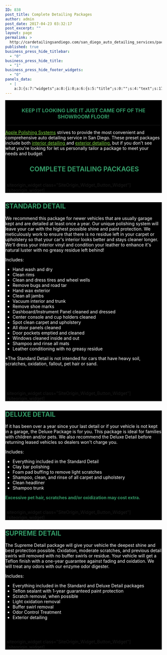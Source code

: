 ```yaml
---
ID: 838
post_title: Complete Detailing Packages
author: admin
post_date: 2017-04-23 03:32:17
post_excerpt: ""
layout: page
permalink: >
  http://cardetailingsandiego.com/san_diego_auto_detailing_services/packages/
published: true
business_press_hide_titlebar:
  - "0"
business_press_hide_title:
  - "1"
business_press_hide_footer_widgets:
  - "0"
panels_data:
  - |
    a:3:{s:7:"widgets";a:8:{i:0;a:6:{s:5:"title";s:0:"";s:4:"text";s:1700:"<div id="block-60e39fc4a35aa6d23fb0" class="sqs-block html-block sqs-block-html" data-block-type="2"><div class="sqs-block-content"><div id="block-yui_3_17_2_10_1491982508933_7609" class="sqs-block horizontalrule-block sqs-block-horizontalrule" data-block-type="47"><div class="sqs-block-content"><hr /></div></div><div id="block-yui_3_17_2_10_1491982508933_7671" class="sqs-block html-block sqs-block-html" data-block-type="2"><div class="sqs-block-content"><h3 style="text-align: center;"><span style="color: #339966;">KEEP IT LOOKING LIKE IT JUST CAME OFF OF THE SHOWROOM FLOOR!</span></h3></div></div></div></div><div id="block-yui_3_17_2_10_1491982508933_7609" class="sqs-block horizontalrule-block sqs-block-horizontalrule" data-block-type="47"><div class="sqs-block-content"><hr /></div></div><div id="block-yui_3_17_2_10_1491982508933_7671" class="sqs-block html-block sqs-block-html" data-block-type="2"><div class="sqs-block-content"><p style="text-align: left;"><a href="http://cardetailingsandiego.com/apple-polishing_systems_about_us/">Apple Polishing Systems</a> strives to provide the most convenient and comprehensive auto detailing service in San Diego. These preset packages include both <a href="http://cardetailingsandiego.com/interior_auto_detailling_san_diego/">interior detailing </a>and <a href="http://cardetailingsandiego.com/exterior_auto_detailing_san_diego/">exterior detailing</a>, but if you don't see what you're looking for let us personally tailor a package to meet your needs and budget</p><section id="content-wrapper"><h2 class="content" style="text-align: center;"><span style="color: #339966;">&nbsp;COMPLETE DETAILING PACKAGES</span></h2></section></div></div>";s:20:"text_selected_editor";s:7:"tinymce";s:5:"autop";b:1;s:12:"_sow_form_id";s:13:"59085fc602b21";s:11:"panels_info";a:7:{s:5:"class";s:31:"SiteOrigin_Widget_Editor_Widget";s:3:"raw";b:0;s:4:"grid";i:0;s:4:"cell";i:0;s:2:"id";i:0;s:9:"widget_id";s:36:"7649a8eb-03ef-4230-ad9f-0c889d015713";s:5:"style";a:4:{s:10:"background";s:7:"#000000";s:18:"background_display";s:4:"tile";s:10:"font_color";s:7:"#ffffff";s:10:"link_color";s:7:"#81d742";}}}i:1;a:8:{s:4:"text";s:40:"BOOK NOW | REQUEST A QUOTE | CONTACT US ";s:3:"url";s:9:"post: 744";s:10:"new_window";b:1;s:11:"button_icon";a:4:{s:13:"icon_selected";s:0:"";s:10:"icon_color";b:0;s:4:"icon";i:0;s:24:"so_field_container_state";s:4:"open";}s:6:"design";a:12:{s:5:"width";b:0;s:10:"width_unit";s:2:"px";s:5:"align";s:6:"center";s:5:"theme";s:4:"atom";s:12:"button_color";s:7:"#dd3333";s:10:"text_color";s:7:"#ffffff";s:5:"hover";b:1;s:4:"font";s:7:"default";s:9:"font_size";s:1:"1";s:8:"rounding";s:4:"0.25";s:7:"padding";s:1:"1";s:24:"so_field_container_state";s:4:"open";}s:10:"attributes";a:6:{s:2:"id";s:0:"";s:7:"classes";s:0:"";s:5:"title";s:0:"";s:7:"onclick";s:0:"";s:3:"rel";s:0:"";s:24:"so_field_container_state";s:6:"closed";}s:12:"_sow_form_id";s:13:"5908b54c86cec";s:11:"panels_info";a:7:{s:5:"class";s:31:"SiteOrigin_Widget_Button_Widget";s:3:"raw";b:0;s:4:"grid";i:0;s:4:"cell";i:0;s:2:"id";i:1;s:9:"widget_id";s:36:"cb2278dd-7314-45fd-8206-c16a8097d000";s:5:"style";a:1:{s:18:"background_display";s:4:"tile";}}}i:2;a:6:{s:5:"title";s:0:"";s:4:"text";s:2838:"<div id="block-60e39fc4a35aa6d23fb0" class="sqs-block html-block sqs-block-html" data-block-type="2"><div class="sqs-block-content"><div id="block-yui_3_17_2_10_1491982508933_7609" class="sqs-block horizontalrule-block sqs-block-horizontalrule" data-block-type="47"><div class="sqs-block-content"><div id="block-60e39fc4a35aa6d23fb0" class="sqs-block html-block sqs-block-html" data-block-type="2"><div class="sqs-block-content"><div id="block-yui_3_17_2_10_1491982508933_7609" class="sqs-block horizontalrule-block sqs-block-horizontalrule" data-block-type="47"><h2 class="sqs-block-content"><span style="color: #339966;">STANDARD DETAIL</span></h2></div></div></div><div id="block-yui_3_17_2_10_1491982508933_7671" class="sqs-block html-block sqs-block-html" data-block-type="2"><div class="sqs-block-content"><section id="content-wrapper"><div class="content"><div class="content-inner" data-content-field="main-content"><div id="page-58d097433a041177cac3ddb3" class="sqs-layout sqs-grid-12 columns-12" data-type="page" data-updated-on="1492012672183"><div class="row sqs-row"><div class="col sqs-col-12 span-12"><div id="block-yui_3_17_2_10_1491982508933_8507" class="sqs-block html-block sqs-block-html" data-block-type="2"><div class="sqs-block-content"><p>We recommend this package for newer vehicles that are usually garage kept and are detailed at least once a year. Our unique polishing system will leave your car with the highest possible shine and paint protection. We meticulously work to ensure that there is no residue left in your carpet or upholstery so that your car's interior looks better and stays cleaner longer. We'll dress your interior vinyl and condition your leather to enhance it's natural luster with no greasy residue left behind!&nbsp;</p><p>Includes:</p><ul><li>Hand wash and dry</li><li>Clean rims</li><li>Clean and dress tires and wheel wells</li><li>Remove bugs and road tar</li><li>Hand wax exterior</li><li>Clean all jambs</li><li>Vacuum interior and trunk</li><li>Remove shoe marks</li><li>Dashboard/Instrument Panel cleaned and dressed</li><li>Center console and cup holders cleaned</li><li>Spot clean carpet and upholstery</li><li>All door panels cleaned</li><li>Door pockets emptied and cleaned</li><li>Windows cleaned inside and out</li><li>Shampoo and rinse all mats</li><li>Leather conditioning with no greasy residue</li></ul><p>*The Standard Detail is not intended for cars that have heavy soil, scratches, oxidation, fallout, pet hair or sand.</p></div></div><div id="block-yui_3_17_2_24_1491215802716_7440" class="sqs-block button-block sqs-block-button" data-block-type="53">&nbsp;</div><div id="block-yui_3_17_2_24_1491215802716_12788" class="sqs-block html-block sqs-block-html" data-block-type="2">&nbsp;</div></div></div></div></div></div></section></div></div></div></div></div></div>";s:20:"text_selected_editor";s:7:"tinymce";s:5:"autop";b:1;s:12:"_sow_form_id";s:13:"5908608f9600a";s:11:"panels_info";a:7:{s:5:"class";s:31:"SiteOrigin_Widget_Editor_Widget";s:3:"raw";b:0;s:4:"grid";i:1;s:4:"cell";i:0;s:2:"id";i:2;s:9:"widget_id";s:36:"7649a8eb-03ef-4230-ad9f-0c889d015713";s:5:"style";a:4:{s:10:"background";s:7:"#000000";s:18:"background_display";s:4:"tile";s:10:"font_color";s:7:"#ffffff";s:10:"link_color";s:7:"#81d742";}}}i:3;a:8:{s:4:"text";s:40:"BOOK NOW | REQUEST A QUOTE | CONTACT US ";s:3:"url";s:9:"post: 744";s:10:"new_window";b:1;s:11:"button_icon";a:4:{s:13:"icon_selected";s:0:"";s:10:"icon_color";b:0;s:4:"icon";i:0;s:24:"so_field_container_state";s:4:"open";}s:6:"design";a:12:{s:5:"width";b:0;s:10:"width_unit";s:2:"px";s:5:"align";s:6:"center";s:5:"theme";s:4:"atom";s:12:"button_color";s:7:"#dd3333";s:10:"text_color";s:7:"#ffffff";s:5:"hover";b:1;s:4:"font";s:7:"default";s:9:"font_size";s:1:"1";s:8:"rounding";s:4:"0.25";s:7:"padding";s:1:"1";s:24:"so_field_container_state";s:4:"open";}s:10:"attributes";a:6:{s:2:"id";s:0:"";s:7:"classes";s:0:"";s:5:"title";s:0:"";s:7:"onclick";s:0:"";s:3:"rel";s:0:"";s:24:"so_field_container_state";s:6:"closed";}s:12:"_sow_form_id";s:13:"5908b5c8a06c3";s:11:"panels_info";a:7:{s:5:"class";s:31:"SiteOrigin_Widget_Button_Widget";s:3:"raw";b:0;s:4:"grid";i:1;s:4:"cell";i:0;s:2:"id";i:3;s:9:"widget_id";s:36:"55df4d9c-c5d0-4b05-a9a5-4bfa69e298e0";s:5:"style";a:1:{s:18:"background_display";s:4:"tile";}}}i:4;a:6:{s:5:"title";s:0:"";s:4:"text";s:1343:"<div id="block-60e39fc4a35aa6d23fb0" class="sqs-block html-block sqs-block-html" data-block-type="2"><div class="sqs-block-content"><div id="block-yui_3_17_2_10_1491982508933_7609" class="sqs-block horizontalrule-block sqs-block-horizontalrule" data-block-type="47"><div class="sqs-block-content"><div id="block-60e39fc4a35aa6d23fb0" class="sqs-block html-block sqs-block-html" data-block-type="2"><div class="sqs-block-content"><div id="block-yui_3_17_2_10_1491982508933_7609" class="sqs-block horizontalrule-block sqs-block-horizontalrule" data-block-type="47"><h2><span style="color: #339966;">DELUXE DETAIL</span></h2><p>If it has been over a year since your last detail or if your vehicle is not kept in a garage, the Deluxe Package is for you. This package is ideal for families with children and/or pets. We also recommend the Deluxe Detail before returning leased vehicles so dealers won't charge you.</p><p>Includes:</p><ul><li>Everything included in the Standard Detail</li><li>Clay bar polishing</li><li>Foam pad buffing to remove light scratches</li><li>Shampoo, clean, and rinse of all carpet and upholstery</li><li>Clean headliner</li><li>Shampoo trunk</li></ul><p><span style="color: #339966;"><strong>Excessive pet hair, scratches and/or oxidization may cost extra.</strong></span></p></div></div></div></div></div></div></div>";s:20:"text_selected_editor";s:7:"tinymce";s:5:"autop";b:1;s:12:"_sow_form_id";s:13:"590861694f840";s:11:"panels_info";a:7:{s:5:"class";s:31:"SiteOrigin_Widget_Editor_Widget";s:3:"raw";b:0;s:4:"grid";i:2;s:4:"cell";i:0;s:2:"id";i:4;s:9:"widget_id";s:36:"7649a8eb-03ef-4230-ad9f-0c889d015713";s:5:"style";a:4:{s:10:"background";s:7:"#000000";s:18:"background_display";s:4:"tile";s:10:"font_color";s:7:"#ffffff";s:10:"link_color";s:7:"#81d742";}}}i:5;a:8:{s:4:"text";s:40:"BOOK NOW | REQUEST A QUOTE | CONTACT US ";s:3:"url";s:9:"post: 744";s:10:"new_window";b:1;s:11:"button_icon";a:4:{s:13:"icon_selected";s:0:"";s:10:"icon_color";b:0;s:4:"icon";i:0;s:24:"so_field_container_state";s:4:"open";}s:6:"design";a:12:{s:5:"width";b:0;s:10:"width_unit";s:2:"px";s:5:"align";s:6:"center";s:5:"theme";s:4:"atom";s:12:"button_color";s:7:"#dd3333";s:10:"text_color";s:7:"#ffffff";s:5:"hover";b:1;s:4:"font";s:7:"default";s:9:"font_size";s:1:"1";s:8:"rounding";s:4:"0.25";s:7:"padding";s:1:"1";s:24:"so_field_container_state";s:4:"open";}s:10:"attributes";a:6:{s:2:"id";s:0:"";s:7:"classes";s:0:"";s:5:"title";s:0:"";s:7:"onclick";s:0:"";s:3:"rel";s:0:"";s:24:"so_field_container_state";s:6:"closed";}s:12:"_sow_form_id";s:13:"5908b5e192fee";s:11:"panels_info";a:7:{s:5:"class";s:31:"SiteOrigin_Widget_Button_Widget";s:3:"raw";b:0;s:4:"grid";i:2;s:4:"cell";i:0;s:2:"id";i:5;s:9:"widget_id";s:36:"e875b9dd-efa8-403c-a46d-f6e8137a7e14";s:5:"style";a:1:{s:18:"background_display";s:4:"tile";}}}i:6;a:6:{s:5:"title";s:0:"";s:4:"text";s:1628:"<div id="block-60e39fc4a35aa6d23fb0" class="sqs-block html-block sqs-block-html" data-block-type="2"><div class="sqs-block-content"><div id="block-yui_3_17_2_10_1491982508933_7609" class="sqs-block horizontalrule-block sqs-block-horizontalrule" data-block-type="47"><div class="sqs-block-content"><div id="block-60e39fc4a35aa6d23fb0" class="sqs-block html-block sqs-block-html" data-block-type="2"><div class="sqs-block-content"><div id="block-yui_3_17_2_10_1491982508933_7609" class="sqs-block horizontalrule-block sqs-block-horizontalrule" data-block-type="47"><div id="block-yui_3_17_2_24_1491215802716_11611" class="sqs-block html-block sqs-block-html" data-block-type="2"><div class="sqs-block-content"><h2><span style="color: #339966;">SUPREME DETAIL</span></h2><p>The Supreme Detail package will give your vehicle the deepest shine and best protection possible. Oxidation, moderate scratches, and previous detail swirls will removed with no buffer swirls or residue. Your vehicle will get a Teflon finish with a one-year guarantee against fading and oxidation. We will treat any odors with our enzyme odor digester.</p><p>Includes:</p><ul><li>Everything included in the Standard and Deluxe Detail packages</li><li>Teflon sealant with 1-year guaranteed paint protection</li><li>Scratch removal, when possible</li><li>Light oxidation removal</li><li>Buffer swirl removal</li><li>Odor Control Treatment</li><li>Exterior detailing</li></ul></div></div><div id="block-yui_3_17_2_24_1491215802716_12721" class="sqs-block button-block sqs-block-button" data-block-type="53">&nbsp;</div></div></div></div></div></div></div></div>";s:20:"text_selected_editor";s:7:"tinymce";s:5:"autop";b:1;s:12:"_sow_form_id";s:13:"590861ae3c7db";s:11:"panels_info";a:7:{s:5:"class";s:31:"SiteOrigin_Widget_Editor_Widget";s:3:"raw";b:0;s:4:"grid";i:3;s:4:"cell";i:0;s:2:"id";i:6;s:9:"widget_id";s:36:"7649a8eb-03ef-4230-ad9f-0c889d015713";s:5:"style";a:4:{s:10:"background";s:7:"#000000";s:18:"background_display";s:4:"tile";s:10:"font_color";s:7:"#ffffff";s:10:"link_color";s:7:"#81d742";}}}i:7;a:8:{s:4:"text";s:40:"BOOK NOW | REQUEST A QUOTE | CONTACT US ";s:3:"url";s:9:"post: 744";s:10:"new_window";b:1;s:11:"button_icon";a:4:{s:13:"icon_selected";s:0:"";s:10:"icon_color";b:0;s:4:"icon";i:0;s:24:"so_field_container_state";s:4:"open";}s:6:"design";a:12:{s:5:"width";b:0;s:10:"width_unit";s:2:"px";s:5:"align";s:6:"center";s:5:"theme";s:4:"atom";s:12:"button_color";s:7:"#dd3333";s:10:"text_color";s:7:"#ffffff";s:5:"hover";b:1;s:4:"font";s:7:"default";s:9:"font_size";s:1:"1";s:8:"rounding";s:4:"0.25";s:7:"padding";s:1:"1";s:24:"so_field_container_state";s:4:"open";}s:10:"attributes";a:6:{s:2:"id";s:0:"";s:7:"classes";s:0:"";s:5:"title";s:0:"";s:7:"onclick";s:0:"";s:3:"rel";s:0:"";s:24:"so_field_container_state";s:6:"closed";}s:12:"_sow_form_id";s:13:"5908b5ed87850";s:11:"panels_info";a:7:{s:5:"class";s:31:"SiteOrigin_Widget_Button_Widget";s:3:"raw";b:0;s:4:"grid";i:3;s:4:"cell";i:0;s:2:"id";i:7;s:9:"widget_id";s:36:"fa03f5a5-2106-4265-8cd5-249e1ea359f2";s:5:"style";a:1:{s:18:"background_display";s:4:"tile";}}}}s:5:"grids";a:4:{i:0;a:2:{s:5:"cells";i:1;s:5:"style";a:4:{s:10:"background";s:7:"#000000";s:18:"background_display";s:4:"tile";s:11:"row_stretch";s:4:"full";s:14:"cell_alignment";s:10:"flex-start";}}i:1;a:2:{s:5:"cells";i:1;s:5:"style";a:4:{s:10:"background";s:7:"#000000";s:18:"background_display";s:4:"tile";s:11:"row_stretch";s:4:"full";s:14:"cell_alignment";s:10:"flex-start";}}i:2;a:2:{s:5:"cells";i:1;s:5:"style";a:4:{s:10:"background";s:7:"#000000";s:18:"background_display";s:4:"tile";s:11:"row_stretch";s:4:"full";s:14:"cell_alignment";s:10:"flex-start";}}i:3;a:2:{s:5:"cells";i:1;s:5:"style";a:4:{s:10:"background";s:7:"#000000";s:18:"background_display";s:4:"tile";s:11:"row_stretch";s:4:"full";s:14:"cell_alignment";s:10:"flex-start";}}}s:10:"grid_cells";a:4:{i:0;a:4:{s:4:"grid";i:0;s:5:"index";i:0;s:6:"weight";i:1;s:5:"style";a:0:{}}i:1;a:4:{s:4:"grid";i:1;s:5:"index";i:0;s:6:"weight";i:1;s:5:"style";a:0:{}}i:2;a:4:{s:4:"grid";i:2;s:5:"index";i:0;s:6:"weight";i:1;s:5:"style";a:0:{}}i:3;a:4:{s:4:"grid";i:3;s:5:"index";i:0;s:6:"weight";i:1;s:5:"style";a:0:{}}}}
---
```

<div id="pl-838"  class="panel-layout" ><div id="pg-838-0"  class="panel-grid panel-has-style"  data-style="{&quot;background&quot;:&quot;#000000&quot;,&quot;background_display&quot;:&quot;tile&quot;,&quot;row_stretch&quot;:&quot;full&quot;,&quot;cell_alignment&quot;:&quot;flex-start&quot;}" ><div class="siteorigin-panels-stretch panel-row-style panel-row-style-for-838-0" data-stretch-type="full" ><div id="pgc-838-0-0"  class="panel-grid-cell"  data-weight="1" ><div id="panel-838-0-0-0" class="so-panel widget widget_sow-editor panel-first-child" data-index="0" data-style="{&quot;background&quot;:&quot;#000000&quot;,&quot;background_display&quot;:&quot;tile&quot;,&quot;font_color&quot;:&quot;#ffffff&quot;,&quot;link_color&quot;:&quot;#81d742&quot;}" ><div class="panel-widget-style panel-widget-style-for-838-0-0-0" ><div class="so-widget-sow-editor so-widget-sow-editor-base">
<div class="siteorigin-widget-tinymce textwidget">
	<div id="block-60e39fc4a35aa6d23fb0" class="sqs-block html-block sqs-block-html" data-block-type="2">
<div class="sqs-block-content">
<div id="block-yui_3_17_2_10_1491982508933_7609" class="sqs-block horizontalrule-block sqs-block-horizontalrule" data-block-type="47">
<div class="sqs-block-content">
<hr /></div>
</div>
<div id="block-yui_3_17_2_10_1491982508933_7671" class="sqs-block html-block sqs-block-html" data-block-type="2">
<div class="sqs-block-content">
<h3 style="text-align: center;"><span style="color: #339966;">KEEP IT LOOKING LIKE IT JUST CAME OFF OF THE SHOWROOM FLOOR!</span></h3>
</div>
</div>
</div>
</div>
<div id="block-yui_3_17_2_10_1491982508933_7609" class="sqs-block horizontalrule-block sqs-block-horizontalrule" data-block-type="47">
<div class="sqs-block-content">
<hr /></div>
</div>
<div id="block-yui_3_17_2_10_1491982508933_7671" class="sqs-block html-block sqs-block-html" data-block-type="2">
<div class="sqs-block-content">
<p style="text-align: left;"><a href="http://cardetailingsandiego.com/apple-polishing_systems_about_us/">Apple Polishing Systems</a> strives to provide the most convenient and comprehensive auto detailing service in San Diego. These preset packages include both <a href="http://cardetailingsandiego.com/interior_auto_detailling_san_diego/">interior detailing </a>and <a href="http://cardetailingsandiego.com/exterior_auto_detailing_san_diego/">exterior detailing</a>, but if you don't see what you're looking for let us personally tailor a package to meet your needs and budget</p>
<section id="content-wrapper">
<h2 class="content" style="text-align: center;"><span style="color: #339966;">&nbsp;COMPLETE DETAILING PACKAGES</span></h2>
</section>
</div>
</div>
</div>
</div></div></div><div id="panel-838-0-0-1" class="so-panel widget widget_sow-button panel-last-child" data-index="1" data-style="{&quot;background_display&quot;:&quot;tile&quot;}" >[siteorigin_widget class="SiteOrigin_Widget_Button_Widget"]<input type="hidden" value="{&quot;instance&quot;:{&quot;text&quot;:&quot;BOOK NOW | REQUEST A QUOTE | CONTACT US &quot;,&quot;url&quot;:&quot;post: 744&quot;,&quot;new_window&quot;:true,&quot;button_icon&quot;:{&quot;icon_selected&quot;:&quot;&quot;,&quot;icon_color&quot;:false,&quot;icon&quot;:0,&quot;so_field_container_state&quot;:&quot;open&quot;},&quot;design&quot;:{&quot;width&quot;:false,&quot;width_unit&quot;:&quot;px&quot;,&quot;align&quot;:&quot;center&quot;,&quot;theme&quot;:&quot;atom&quot;,&quot;button_color&quot;:&quot;#dd3333&quot;,&quot;text_color&quot;:&quot;#ffffff&quot;,&quot;hover&quot;:true,&quot;font&quot;:&quot;default&quot;,&quot;font_size&quot;:&quot;1&quot;,&quot;rounding&quot;:&quot;0.25&quot;,&quot;padding&quot;:&quot;1&quot;,&quot;so_field_container_state&quot;:&quot;open&quot;},&quot;attributes&quot;:{&quot;id&quot;:&quot;&quot;,&quot;classes&quot;:&quot;&quot;,&quot;title&quot;:&quot;&quot;,&quot;onclick&quot;:&quot;&quot;,&quot;rel&quot;:&quot;&quot;,&quot;so_field_container_state&quot;:&quot;closed&quot;},&quot;_sow_form_id&quot;:&quot;5908b54c86cec&quot;},&quot;args&quot;:{&quot;before_widget&quot;:&quot;&lt;div id=\&quot;panel-838-0-0-1\&quot; class=\&quot;so-panel widget widget_sow-button panel-last-child\&quot; data-index=\&quot;1\&quot; data-style=\&quot;{&amp;quot;background_display&amp;quot;:&amp;quot;tile&amp;quot;}\&quot; &gt;&quot;,&quot;after_widget&quot;:&quot;&lt;\/div&gt;&quot;,&quot;before_title&quot;:&quot;&lt;h3 class=\&quot;widget-title\&quot;&gt;&quot;,&quot;after_title&quot;:&quot;&lt;\/h3&gt;&quot;,&quot;widget_id&quot;:&quot;widget-0-0-1&quot;}}" />[/siteorigin_widget]</div></div></div></div><div id="pg-838-1"  class="panel-grid panel-has-style"  data-style="{&quot;background&quot;:&quot;#000000&quot;,&quot;background_display&quot;:&quot;tile&quot;,&quot;row_stretch&quot;:&quot;full&quot;,&quot;cell_alignment&quot;:&quot;flex-start&quot;}" ><div class="siteorigin-panels-stretch panel-row-style panel-row-style-for-838-1" data-stretch-type="full" ><div id="pgc-838-1-0"  class="panel-grid-cell"  data-weight="1" ><div id="panel-838-1-0-0" class="so-panel widget widget_sow-editor panel-first-child" data-index="2" data-style="{&quot;background&quot;:&quot;#000000&quot;,&quot;background_display&quot;:&quot;tile&quot;,&quot;font_color&quot;:&quot;#ffffff&quot;,&quot;link_color&quot;:&quot;#81d742&quot;}" ><div class="panel-widget-style panel-widget-style-for-838-1-0-0" ><div class="so-widget-sow-editor so-widget-sow-editor-base">
<div class="siteorigin-widget-tinymce textwidget">
	<div id="block-60e39fc4a35aa6d23fb0" class="sqs-block html-block sqs-block-html" data-block-type="2">
<div class="sqs-block-content">
<div id="block-yui_3_17_2_10_1491982508933_7609" class="sqs-block horizontalrule-block sqs-block-horizontalrule" data-block-type="47">
<div class="sqs-block-content">
<div id="block-60e39fc4a35aa6d23fb0" class="sqs-block html-block sqs-block-html" data-block-type="2">
<div class="sqs-block-content">
<div id="block-yui_3_17_2_10_1491982508933_7609" class="sqs-block horizontalrule-block sqs-block-horizontalrule" data-block-type="47">
<h2 class="sqs-block-content"><span style="color: #339966;">STANDARD DETAIL</span></h2>
</div>
</div>
</div>
<div id="block-yui_3_17_2_10_1491982508933_7671" class="sqs-block html-block sqs-block-html" data-block-type="2">
<div class="sqs-block-content">
<section id="content-wrapper">
<div class="content">
<div class="content-inner" data-content-field="main-content">
<div id="page-58d097433a041177cac3ddb3" class="sqs-layout sqs-grid-12 columns-12" data-type="page" data-updated-on="1492012672183">
<div class="row sqs-row">
<div class="col sqs-col-12 span-12">
<div id="block-yui_3_17_2_10_1491982508933_8507" class="sqs-block html-block sqs-block-html" data-block-type="2">
<div class="sqs-block-content">We recommend this package for newer vehicles that are usually garage kept and are detailed at least once a year. Our unique polishing system will leave your car with the highest possible shine and paint protection. We meticulously work to ensure that there is no residue left in your carpet or upholstery so that your car's interior looks better and stays cleaner longer. We'll dress your interior vinyl and condition your leather to enhance it's natural luster with no greasy residue left behind!&nbsp;</p>
<p>Includes:</p>
<ul>
<li>Hand wash and dry</li>
<li>Clean rims</li>
<li>Clean and dress tires and wheel wells</li>
<li>Remove bugs and road tar</li>
<li>Hand wax exterior</li>
<li>Clean all jambs</li>
<li>Vacuum interior and trunk</li>
<li>Remove shoe marks</li>
<li>Dashboard/Instrument Panel cleaned and dressed</li>
<li>Center console and cup holders cleaned</li>
<li>Spot clean carpet and upholstery</li>
<li>All door panels cleaned</li>
<li>Door pockets emptied and cleaned</li>
<li>Windows cleaned inside and out</li>
<li>Shampoo and rinse all mats</li>
<li>Leather conditioning with no greasy residue</li>
</ul>
<p>*The Standard Detail is not intended for cars that have heavy soil, scratches, oxidation, fallout, pet hair or sand.</p>
</div>
</div>
<div id="block-yui_3_17_2_24_1491215802716_7440" class="sqs-block button-block sqs-block-button" data-block-type="53">&nbsp;</div>
<div id="block-yui_3_17_2_24_1491215802716_12788" class="sqs-block html-block sqs-block-html" data-block-type="2">&nbsp;</div>
</div>
</div>
</div>
</div>
</div>
</section>
</div>
</div>
</div>
</div>
</div>
</div>
</div>
</div></div></div><div id="panel-838-1-0-1" class="so-panel widget widget_sow-button panel-last-child" data-index="3" data-style="{&quot;background_display&quot;:&quot;tile&quot;}" >[siteorigin_widget class="SiteOrigin_Widget_Button_Widget"]<input type="hidden" value="{&quot;instance&quot;:{&quot;text&quot;:&quot;BOOK NOW | REQUEST A QUOTE | CONTACT US &quot;,&quot;url&quot;:&quot;post: 744&quot;,&quot;new_window&quot;:true,&quot;button_icon&quot;:{&quot;icon_selected&quot;:&quot;&quot;,&quot;icon_color&quot;:false,&quot;icon&quot;:0,&quot;so_field_container_state&quot;:&quot;open&quot;},&quot;design&quot;:{&quot;width&quot;:false,&quot;width_unit&quot;:&quot;px&quot;,&quot;align&quot;:&quot;center&quot;,&quot;theme&quot;:&quot;atom&quot;,&quot;button_color&quot;:&quot;#dd3333&quot;,&quot;text_color&quot;:&quot;#ffffff&quot;,&quot;hover&quot;:true,&quot;font&quot;:&quot;default&quot;,&quot;font_size&quot;:&quot;1&quot;,&quot;rounding&quot;:&quot;0.25&quot;,&quot;padding&quot;:&quot;1&quot;,&quot;so_field_container_state&quot;:&quot;open&quot;},&quot;attributes&quot;:{&quot;id&quot;:&quot;&quot;,&quot;classes&quot;:&quot;&quot;,&quot;title&quot;:&quot;&quot;,&quot;onclick&quot;:&quot;&quot;,&quot;rel&quot;:&quot;&quot;,&quot;so_field_container_state&quot;:&quot;closed&quot;},&quot;_sow_form_id&quot;:&quot;5908b5c8a06c3&quot;},&quot;args&quot;:{&quot;before_widget&quot;:&quot;&lt;div id=\&quot;panel-838-1-0-1\&quot; class=\&quot;so-panel widget widget_sow-button panel-last-child\&quot; data-index=\&quot;3\&quot; data-style=\&quot;{&amp;quot;background_display&amp;quot;:&amp;quot;tile&amp;quot;}\&quot; &gt;&quot;,&quot;after_widget&quot;:&quot;&lt;\/div&gt;&quot;,&quot;before_title&quot;:&quot;&lt;h3 class=\&quot;widget-title\&quot;&gt;&quot;,&quot;after_title&quot;:&quot;&lt;\/h3&gt;&quot;,&quot;widget_id&quot;:&quot;widget-1-0-1&quot;}}" />[/siteorigin_widget]</div></div></div></div><div id="pg-838-2"  class="panel-grid panel-has-style"  data-style="{&quot;background&quot;:&quot;#000000&quot;,&quot;background_display&quot;:&quot;tile&quot;,&quot;row_stretch&quot;:&quot;full&quot;,&quot;cell_alignment&quot;:&quot;flex-start&quot;}" ><div class="siteorigin-panels-stretch panel-row-style panel-row-style-for-838-2" data-stretch-type="full" ><div id="pgc-838-2-0"  class="panel-grid-cell"  data-weight="1" ><div id="panel-838-2-0-0" class="so-panel widget widget_sow-editor panel-first-child" data-index="4" data-style="{&quot;background&quot;:&quot;#000000&quot;,&quot;background_display&quot;:&quot;tile&quot;,&quot;font_color&quot;:&quot;#ffffff&quot;,&quot;link_color&quot;:&quot;#81d742&quot;}" ><div class="panel-widget-style panel-widget-style-for-838-2-0-0" ><div class="so-widget-sow-editor so-widget-sow-editor-base">
<div class="siteorigin-widget-tinymce textwidget">
	<div id="block-60e39fc4a35aa6d23fb0" class="sqs-block html-block sqs-block-html" data-block-type="2">
<div class="sqs-block-content">
<div id="block-yui_3_17_2_10_1491982508933_7609" class="sqs-block horizontalrule-block sqs-block-horizontalrule" data-block-type="47">
<div class="sqs-block-content">
<div id="block-60e39fc4a35aa6d23fb0" class="sqs-block html-block sqs-block-html" data-block-type="2">
<div class="sqs-block-content">
<div id="block-yui_3_17_2_10_1491982508933_7609" class="sqs-block horizontalrule-block sqs-block-horizontalrule" data-block-type="47">
<h2><span style="color: #339966;">DELUXE DETAIL</span></h2>
<p>If it has been over a year since your last detail or if your vehicle is not kept in a garage, the Deluxe Package is for you. This package is ideal for families with children and/or pets. We also recommend the Deluxe Detail before returning leased vehicles so dealers won't charge you.</p>
<p>Includes:</p>
<ul>
<li>Everything included in the Standard Detail</li>
<li>Clay bar polishing</li>
<li>Foam pad buffing to remove light scratches</li>
<li>Shampoo, clean, and rinse of all carpet and upholstery</li>
<li>Clean headliner</li>
<li>Shampoo trunk</li>
</ul>
<p><span style="color: #339966;"><strong>Excessive pet hair, scratches and/or oxidization may cost extra.</strong></span></p>
</div>
</div>
</div>
</div>
</div>
</div>
</div>
</div>
</div></div></div><div id="panel-838-2-0-1" class="so-panel widget widget_sow-button panel-last-child" data-index="5" data-style="{&quot;background_display&quot;:&quot;tile&quot;}" >[siteorigin_widget class="SiteOrigin_Widget_Button_Widget"]<input type="hidden" value="{&quot;instance&quot;:{&quot;text&quot;:&quot;BOOK NOW | REQUEST A QUOTE | CONTACT US &quot;,&quot;url&quot;:&quot;post: 744&quot;,&quot;new_window&quot;:true,&quot;button_icon&quot;:{&quot;icon_selected&quot;:&quot;&quot;,&quot;icon_color&quot;:false,&quot;icon&quot;:0,&quot;so_field_container_state&quot;:&quot;open&quot;},&quot;design&quot;:{&quot;width&quot;:false,&quot;width_unit&quot;:&quot;px&quot;,&quot;align&quot;:&quot;center&quot;,&quot;theme&quot;:&quot;atom&quot;,&quot;button_color&quot;:&quot;#dd3333&quot;,&quot;text_color&quot;:&quot;#ffffff&quot;,&quot;hover&quot;:true,&quot;font&quot;:&quot;default&quot;,&quot;font_size&quot;:&quot;1&quot;,&quot;rounding&quot;:&quot;0.25&quot;,&quot;padding&quot;:&quot;1&quot;,&quot;so_field_container_state&quot;:&quot;open&quot;},&quot;attributes&quot;:{&quot;id&quot;:&quot;&quot;,&quot;classes&quot;:&quot;&quot;,&quot;title&quot;:&quot;&quot;,&quot;onclick&quot;:&quot;&quot;,&quot;rel&quot;:&quot;&quot;,&quot;so_field_container_state&quot;:&quot;closed&quot;},&quot;_sow_form_id&quot;:&quot;5908b5e192fee&quot;},&quot;args&quot;:{&quot;before_widget&quot;:&quot;&lt;div id=\&quot;panel-838-2-0-1\&quot; class=\&quot;so-panel widget widget_sow-button panel-last-child\&quot; data-index=\&quot;5\&quot; data-style=\&quot;{&amp;quot;background_display&amp;quot;:&amp;quot;tile&amp;quot;}\&quot; &gt;&quot;,&quot;after_widget&quot;:&quot;&lt;\/div&gt;&quot;,&quot;before_title&quot;:&quot;&lt;h3 class=\&quot;widget-title\&quot;&gt;&quot;,&quot;after_title&quot;:&quot;&lt;\/h3&gt;&quot;,&quot;widget_id&quot;:&quot;widget-2-0-1&quot;}}" />[/siteorigin_widget]</div></div></div></div><div id="pg-838-3"  class="panel-grid panel-has-style"  data-style="{&quot;background&quot;:&quot;#000000&quot;,&quot;background_display&quot;:&quot;tile&quot;,&quot;row_stretch&quot;:&quot;full&quot;,&quot;cell_alignment&quot;:&quot;flex-start&quot;}" ><div class="siteorigin-panels-stretch panel-row-style panel-row-style-for-838-3" data-stretch-type="full" ><div id="pgc-838-3-0"  class="panel-grid-cell"  data-weight="1" ><div id="panel-838-3-0-0" class="so-panel widget widget_sow-editor panel-first-child" data-index="6" data-style="{&quot;background&quot;:&quot;#000000&quot;,&quot;background_display&quot;:&quot;tile&quot;,&quot;font_color&quot;:&quot;#ffffff&quot;,&quot;link_color&quot;:&quot;#81d742&quot;}" ><div class="panel-widget-style panel-widget-style-for-838-3-0-0" ><div class="so-widget-sow-editor so-widget-sow-editor-base">
<div class="siteorigin-widget-tinymce textwidget">
	<div id="block-60e39fc4a35aa6d23fb0" class="sqs-block html-block sqs-block-html" data-block-type="2">
<div class="sqs-block-content">
<div id="block-yui_3_17_2_10_1491982508933_7609" class="sqs-block horizontalrule-block sqs-block-horizontalrule" data-block-type="47">
<div class="sqs-block-content">
<div id="block-60e39fc4a35aa6d23fb0" class="sqs-block html-block sqs-block-html" data-block-type="2">
<div class="sqs-block-content">
<div id="block-yui_3_17_2_10_1491982508933_7609" class="sqs-block horizontalrule-block sqs-block-horizontalrule" data-block-type="47">
<div id="block-yui_3_17_2_24_1491215802716_11611" class="sqs-block html-block sqs-block-html" data-block-type="2">
<div class="sqs-block-content">
<h2><span style="color: #339966;">SUPREME DETAIL</span></h2>
<p>The Supreme Detail package will give your vehicle the deepest shine and best protection possible. Oxidation, moderate scratches, and previous detail swirls will removed with no buffer swirls or residue. Your vehicle will get a Teflon finish with a one-year guarantee against fading and oxidation. We will treat any odors with our enzyme odor digester.</p>
<p>Includes:</p>
<ul>
<li>Everything included in the Standard and Deluxe Detail packages</li>
<li>Teflon sealant with 1-year guaranteed paint protection</li>
<li>Scratch removal, when possible</li>
<li>Light oxidation removal</li>
<li>Buffer swirl removal</li>
<li>Odor Control Treatment</li>
<li>Exterior detailing</li>
</ul>
</div>
</div>
<div id="block-yui_3_17_2_24_1491215802716_12721" class="sqs-block button-block sqs-block-button" data-block-type="53">&nbsp;</div>
</div>
</div>
</div>
</div>
</div>
</div>
</div>
</div>
</div></div></div><div id="panel-838-3-0-1" class="so-panel widget widget_sow-button panel-last-child" data-index="7" data-style="{&quot;background_display&quot;:&quot;tile&quot;}" >[siteorigin_widget class="SiteOrigin_Widget_Button_Widget"]<input type="hidden" value="{&quot;instance&quot;:{&quot;text&quot;:&quot;BOOK NOW | REQUEST A QUOTE | CONTACT US &quot;,&quot;url&quot;:&quot;post: 744&quot;,&quot;new_window&quot;:true,&quot;button_icon&quot;:{&quot;icon_selected&quot;:&quot;&quot;,&quot;icon_color&quot;:false,&quot;icon&quot;:0,&quot;so_field_container_state&quot;:&quot;open&quot;},&quot;design&quot;:{&quot;width&quot;:false,&quot;width_unit&quot;:&quot;px&quot;,&quot;align&quot;:&quot;center&quot;,&quot;theme&quot;:&quot;atom&quot;,&quot;button_color&quot;:&quot;#dd3333&quot;,&quot;text_color&quot;:&quot;#ffffff&quot;,&quot;hover&quot;:true,&quot;font&quot;:&quot;default&quot;,&quot;font_size&quot;:&quot;1&quot;,&quot;rounding&quot;:&quot;0.25&quot;,&quot;padding&quot;:&quot;1&quot;,&quot;so_field_container_state&quot;:&quot;open&quot;},&quot;attributes&quot;:{&quot;id&quot;:&quot;&quot;,&quot;classes&quot;:&quot;&quot;,&quot;title&quot;:&quot;&quot;,&quot;onclick&quot;:&quot;&quot;,&quot;rel&quot;:&quot;&quot;,&quot;so_field_container_state&quot;:&quot;closed&quot;},&quot;_sow_form_id&quot;:&quot;5908b5ed87850&quot;},&quot;args&quot;:{&quot;before_widget&quot;:&quot;&lt;div id=\&quot;panel-838-3-0-1\&quot; class=\&quot;so-panel widget widget_sow-button panel-last-child\&quot; data-index=\&quot;7\&quot; data-style=\&quot;{&amp;quot;background_display&amp;quot;:&amp;quot;tile&amp;quot;}\&quot; &gt;&quot;,&quot;after_widget&quot;:&quot;&lt;\/div&gt;&quot;,&quot;before_title&quot;:&quot;&lt;h3 class=\&quot;widget-title\&quot;&gt;&quot;,&quot;after_title&quot;:&quot;&lt;\/h3&gt;&quot;,&quot;widget_id&quot;:&quot;widget-3-0-1&quot;}}" />[/siteorigin_widget]</div></div></div></div></div>

<style type="text/css" class="panels-style" data-panels-style-for-post="838">@import url(http://cardetailingsandiego.com/wp-content/plugins/siteorigin-panels/inc/../css/front-flex.css); #pgc-838-0-0 , #pgc-838-1-0 , #pgc-838-2-0 , #pgc-838-3-0 { width:100%;width:calc(100% - ( 0 * 30px ) ) } #pg-838-0 , #pg-838-1 , #pg-838-2 , #pg-838-3 , #pl-838 .so-panel { margin-bottom:30px } #pl-838 .so-panel:last-child { margin-bottom:0px } #pg-838-0> .panel-row-style , #pg-838-1> .panel-row-style , #pg-838-2> .panel-row-style , #pg-838-3> .panel-row-style { background-color:#000000 } #pg-838-0.panel-no-style, #pg-838-0.panel-has-style > .panel-row-style , #pg-838-1.panel-no-style, #pg-838-1.panel-has-style > .panel-row-style , #pg-838-2.panel-no-style, #pg-838-2.panel-has-style > .panel-row-style , #pg-838-3.panel-no-style, #pg-838-3.panel-has-style > .panel-row-style { -webkit-align-items:flex-start;align-items:flex-start } #panel-838-0-0-0> .panel-widget-style , #panel-838-1-0-0> .panel-widget-style , #panel-838-2-0-0> .panel-widget-style , #panel-838-3-0-0> .panel-widget-style { background-color:#000000;color:#ffffff } #panel-838-0-0-0 a , #panel-838-1-0-0 a , #panel-838-2-0-0 a , #panel-838-3-0-0 a { color:#81d742 } @media (max-width:780px){ #pg-838-0.panel-no-style, #pg-838-0.panel-has-style > .panel-row-style , #pg-838-1.panel-no-style, #pg-838-1.panel-has-style > .panel-row-style , #pg-838-2.panel-no-style, #pg-838-2.panel-has-style > .panel-row-style , #pg-838-3.panel-no-style, #pg-838-3.panel-has-style > .panel-row-style { -webkit-flex-direction:column;-ms-flex-direction:column;flex-direction:column } #pg-838-0 .panel-grid-cell , #pg-838-1 .panel-grid-cell , #pg-838-2 .panel-grid-cell , #pg-838-3 .panel-grid-cell { margin-right:0 } #pg-838-0 .panel-grid-cell , #pg-838-1 .panel-grid-cell , #pg-838-2 .panel-grid-cell , #pg-838-3 .panel-grid-cell { width:100% } #pl-838 .panel-grid-cell { padding:0 } #pl-838 .panel-grid .panel-grid-cell-empty { display:none } #pl-838 .panel-grid .panel-grid-cell-mobile-last { margin-bottom:0px }  } </style>